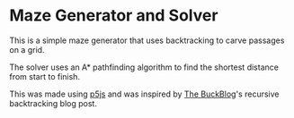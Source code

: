 # Maze Generator and Solver

This is a simple maze generator that uses backtracking to carve passages on a grid. 

The solver uses an A* pathfinding algorithm to find the shortest distance from start to finish.

This was made using [p5js](https://p5js.org) and was inspired by [The BuckBlog](https://weblog.jamisbuck.org/2010/12/27/maze-generation-recursive-backtracking)'s recursive backtracking blog post.